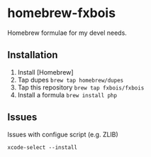 homebrew-fxbois
===============

Homebrew formulae for my devel needs.

Installation
------------

1. Install [Homebrew]
2. Tap dupes ```brew tap homebrew/dupes```
3. Tap this repository ```brew tap fxbois/fxbois```
4. Install a formula ```brew install php```

Issues
------

Issues with configue script (e.g. ZLIB)

```xcode-select --install```

